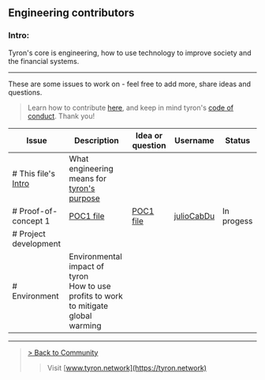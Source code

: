 ## Engineering contributors
### Intro:
Tyron's core is engineering, how to use technology to improve society and the financial systems.

---
These are some issues to work on - feel free to add more, share ideas and questions.

> Learn how to contribute [here](https://github.com/tyronNetwork/tyron/blob/master/CONTRIBUTING.md), and keep in mind tyron's [code of conduct](https://github.com/tyronNetwork/tyron/blob/master/CODE_OF_CONDUCT.md). Thank you!

| Issue | Description | Idea or question | Username | Status |
|---|---|---|---|---|
|# This file's [Intro](#intro) | What engineering means for [tyron's purpose](https://www.tyron.network/#the-purpose-of-tyron)|
|# Proof-of-concept 1 | [POC1 file](https://github.com/tyronNetwork/tyron/blob/master/engineering/POCs/POC1.md) | [POC1 file](https://github.com/tyronNetwork/tyron/blob/master/engineering/POCs/POC1.md) | [julioCabDu](https://github.com/julioCabDu/) |In progess|
|# Project development |
|# Environment |Environmental impact of tyron <br/> How to use profits to work to mitigate global warming | 

---

> <a href="/community"> > Back to Community </a>
>> Visit [www.tyron.network](https://tyron.network)
